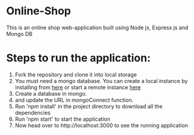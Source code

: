 # Online-Shop
This is an online shop web-application built using Node js, Express js and Mongo DB

# Steps to run the application:
1. Fork the repository and clone it into local storage
2. You must need a mongo database. You can create a local instance by installing from [here](https://www.mongodb.com/try/download/community) or start a remote instance [here](https://cloud.mongodb.com/)
3. Create a database in mongo. 
4. and update the URL in mongoConnect function.
5. Run 'npm install' in the project directory to download all the dependencies
6. Run 'npm start' to start the application
7. Now head over to http://localhost:3000 to see the running application
